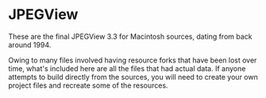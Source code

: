 JPEGView
========
These are the final JPEGView 3.3 for Macintosh sources, dating from back around 1994.

Owing to many files involved having resource forks that have been lost over time, what's included here are all the files that had actual data. If anyone attempts to build directly from the sources, you will need to create your own project files and recreate some of the resources.

